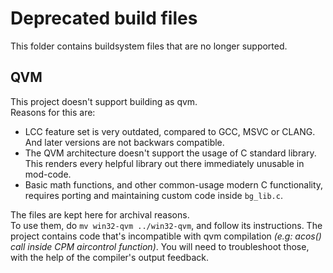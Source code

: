 # Deprecated build files
This folder contains buildsystem files that are no longer supported.  

## QVM
This project doesn't support building as qvm.  
Reasons for this are:  
- LCC feature set is very outdated, compared to GCC, MSVC or CLANG. And later versions are not backwars compatible.
- The QVM architecture doesn't support the usage of C standard library. This renders every helpful library out there immediately unusable in mod-code.
- Basic math functions, and other common-usage modern C functionality, requires porting and maintaining custom code inside `bg_lib.c`.

The files are kept here for archival reasons.  
To use them, do `mv win32-qvm ../win32-qvm`, and follow its instructions.
The project contains code that's incompatible with qvm compilation _(e.g: acos() call inside CPM aircontrol function)_. You will need to troubleshoot those, with the help of the compiler's output feedback.
